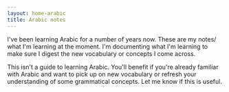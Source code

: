 ```yaml
---
layout: home-arabic
title: Arabic notes
---
```


I've been learning Arabic for a number of years now. These are my notes/ what I'm learning at the moment. I'm documenting what I'm learning to make sure I digest the new vocabulary or concepts I come across. 

This isn't a guide to learning Arabic. You'll benefit if you're already familiar with Arabic and want to pick up on new vocabulary or refresh your understanding of some grammatical concepts. Let me know if this is useful. 
